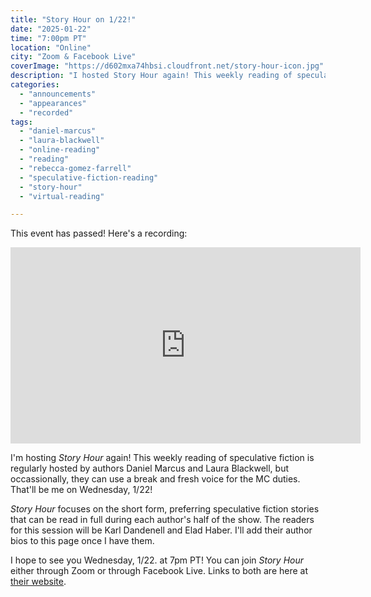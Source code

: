 ```yaml
---
title: "Story Hour on 1/22!"
date: "2025-01-22"
time: "7:00pm PT"
location: "Online"
city: "Zoom & Facebook Live"
coverImage: "https://d602mxa74hbsi.cloudfront.net/story-hour-icon.jpg"
description: "I hosted Story Hour again! This weekly reading of speculative fiction is regularly hosted by authors Daniel Marcus and Laura Blackwell, but occassionally, they can use a break and fresh voice for the MC duties."
categories:
  - "announcements"
  - "appearances"
  - "recorded"
tags:
  - "daniel-marcus"
  - "laura-blackwell"
  - "online-reading"
  - "reading"
  - "rebecca-gomez-farrell"
  - "speculative-fiction-reading"
  - "story-hour"
  - "virtual-reading"

---
```

 This event has passed! Here's a recording:
 
 <iframe src="https://www.facebook.com/plugins/video.php?height=314&href=https%3A%2F%2Fwww.facebook.com%2F100039975042631%2Fvideos%2F1362989251809100%2F&show_text=false&width=560&t=0" width="560" height="314" style="border:none;overflow:hidden" scrolling="no" frameborder="0" allowfullscreen="true" allow="autoplay; clipboard-write; encrypted-media; picture-in-picture; web-share" allowFullScreen="true"></iframe>

 I'm hosting _Story Hour_ again! This weekly reading of speculative fiction is regularly hosted by authors Daniel Marcus and Laura Blackwell, but occassionally, they can use a break and fresh voice for the MC duties. That'll be me on Wednesday, 1/22!

_Story Hour_ focuses on the short form, preferring speculative fiction stories that can be read in full during each author's half of the show. The readers for this session will be Karl Dandenell and Elad Haber. I'll add their author bios to this page once I have them.

I hope to see you Wednesday, 1/22. at 7pm PT! You can join _Story Hour_ either through Zoom or through Facebook Live. Links to both are here at [their website](https://www.storyhour2020.com/).
